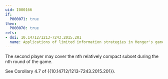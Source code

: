 ```yaml
---
uid: I000166
if:
  P000071: true
then:
  P000070: true
refs:
- doi: 10.14712/1213-7243.2015.201
  name: Applications of limited information strategies in Menger's game
---
```


The second player may cover the nth relatively compact subset during the nth round of the game.

See Corollary 4.7 of
{{10.14712/1213-7243.2015.201}}.
